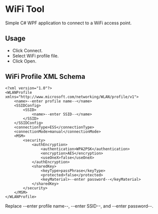 # WiFi Tool
Simple C# WPF application to connect to a WiFi access point.

## Usage
* Click Connect.
* Select WiFi profile file.
* Click Open.

## WiFi Profile XML Schema
~~~
<?xml version="1.0"?>
<WLANProfile xmlns="http://www.microsoft.com/networking/WLAN/profile/v1">
    <name>--enter profile name--</name>
    <SSIDConfig>
        <SSID>
            <name>--enter SSID--</name>
        </SSID>
    </SSIDConfig>
    <connectionType>ESS</connectionType>
    <connectionMode>manual</connectionMode>
    <MSM>
        <security>
            <authEncryption>
                <authentication>WPA2PSK</authentication>
                <encryption>AES</encryption>
                <useOneX>false</useOneX>
            </authEncryption>
            <sharedKey>
                <keyType>passPhrase</keyType>
                <protected>false</protected>
                <keyMaterial>--enter password--</keyMaterial>
            </sharedKey>
        </security>
    </MSM>
</WLANProfile>
~~~
Replace --enter profile name--, --enter SSID--, and --enter password--.
